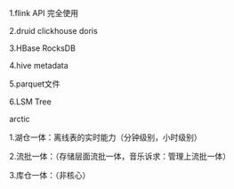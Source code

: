 1.flink API 完全使用

2.druid clickhouse doris

3.HBase RocksDB

4.hive metadata

5.parquet文件

6.LSM Tree



arctic

1.湖仓一体：离线表的实时能力（分钟级别，小时级别）

2.流批一体：（存储层面流批一体，音乐诉求：管理上流批一体）

3.库仓一体：（非核心）



